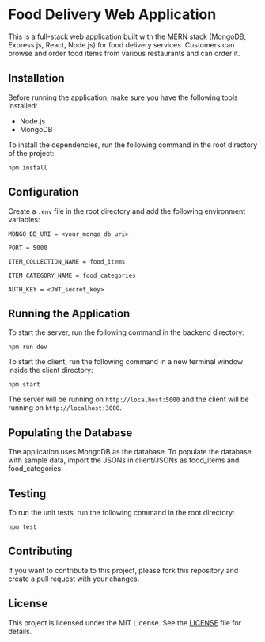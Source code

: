 # Food Delivery Web Application

This is a full-stack web application built with the MERN stack (MongoDB, Express.js, React, Node.js) for food delivery services. Customers can browse and order
food items from various restaurants and can order it.

## Installation

Before running the application, make sure you have the following tools installed:

- Node.js
- MongoDB

To install the dependencies, run the following command in the root directory of the project:


```npm install```


## Configuration

Create a `.env` file in the root directory and add the following environment variables:

```MONGO_DB_URI = <your_mongo_db_uri>```
  
```PORT = 5000```
  
```ITEM_COLLECTION_NAME = food_items```
  
```ITEM_CATEGORY_NAME = food_categories```
  
```AUTH_KEY = <JWT_secret_key>```


## Running the Application

To start the server, run the following command in the backend directory:

```npm run dev```

To start the client, run the following command in a new terminal window inside the client directory:

```npm start```
  
  
The server will be running on `http://localhost:5000` and the client will be running on `http://localhost:3000`.

## Populating the Database

The application uses MongoDB as the database. To populate the database with sample data, import the JSONs in client/JSONs as food_items and food_categories

  
## Testing

To run the unit tests, run the following command in the root directory:

```npm test```
  
  
  
## Contributing

If you want to contribute to this project, please fork this repository and create a pull request with your changes.

## License

This project is licensed under the MIT License. See the [LICENSE](LICENSE) file for details.



